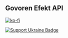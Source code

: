 ## Govoren Efekt API

[![ko-fi](https://ko-fi.com/img/githubbutton_sm.svg)](https://ko-fi.com/U7U51VFGK)

[![Support Ukraine Badge](https://bit.ly/support-ukraine-now)](https://github.com/support-ukraine/support-ukraine)
